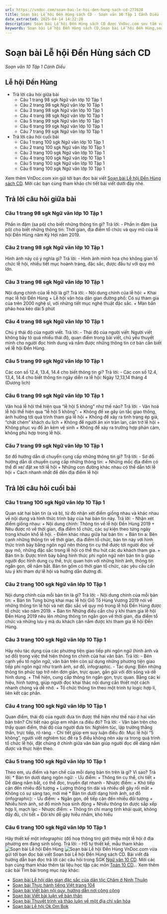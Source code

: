 ```yaml
---
url: https://vndoc.com/soan-bai-le-hoi-den-hung-sach-cd-277638
title: Soạn bài Lễ hội Đền Hùng sách CD - Soạn văn 10 Tập 1 Cánh Diều - VnDoc.com
date_extracted: 2025-04-14 14:22:20
description: Soạn bài Lễ hội Đền Hùng sách CD được VnDoc.com sưu tầm và xin gửi tới bạn đọc cùng tham khảo.
keywords: Soạn bài Lễ hội Đền Hùng sách CD,Soạn bài Lễ hội Đền Hùng,soạn Lễ hội Đền Hùng,soạn văn Lễ hội Đền Hùng,Lễ hội Đền Hùng,soạn văn 10,ngữ văn 10 CD
---
```


# Soạn bài Lễ hội Đền Hùng sách CD
 _Soạn văn 10 Tập 1 Cánh Diều_
## Lễ hội Đền Hùng
  * Trả lời câu hỏi giữa bài
    * Câu 1 trang 98 sgk Ngữ văn lớp 10 Tập 1
    * Câu 2 trang 98 sgk Ngữ văn lớp 10 Tập 1
    * Câu 3 trang 98 sgk Ngữ văn lớp 10 Tập 1
    * Câu 4 trang 98 sgk Ngữ văn lớp 10 Tập 1
    * Câu 5 trang 99 sgk Ngữ văn lớp 10 Tập 1
    * Câu 6 trang 99 sgk Ngữ văn lớp 10 Tập 1
    * Câu 7 trang 99 sgk Ngữ văn lớp 10 Tập 1
  * Trả lời câu hỏi cuối bài
    * Câu 1 trang 100 sgk Ngữ văn lớp 10 Tập 1
    * Câu 2 trang 100 sgk Ngữ văn lớp 10 Tập 1
    * Câu 3 trang 100 sgk Ngữ văn lớp 10 Tập 1
    * Câu 4 trang 100 sgk Ngữ văn lớp 10 Tập 1
    * Câu 5 trang 100 sgk Ngữ văn lớp 10 Tập 1
    * Câu 6 trang 100 sgk Ngữ văn lớp 10 Tập 1

Xem thêm
VnDoc.com xin gửi tới bạn đọc bài viết [Soạn bài Lễ hội Đền Hùng sách CD](<https://vndoc.com/soan-bai-le-hoi-den-hung-sach-cd-277638>). Mời các bạn cùng tham khảo chi tiết bài viết dưới đây nhé.
## Trả lời câu hỏi giữa bài
### Câu 1 trang 98 sgk Ngữ văn lớp 10 Tập 1
Phần in đậm \(sa pô\) cho biết những thông tin gì?
Trả lời:
\- Phần in đậm \(sa pô\) cho biết những thông tin: Thời gian, địa điểm tổ chức và quy mô của lễ hội Đền Hùng năm Kỷ Hợi năm 2019.
### Câu 2 trang 98 sgk Ngữ văn lớp 10 Tập 1
Hình ảnh này có ý nghĩa gì?
Trả lời:
\- Hình ảnh minh họa cho không gian tổ chức lễ hội, nhiều tiết mục hoành tráng, đặc sắc, được đầu tư với quy mô lớn.
### Câu 3 trang 98 sgk Ngữ văn lớp 10 Tập 1
Nội dung chính của lễ hội là gì?
Trả lời:
\- Nội dung chính của lễ hội:
\+ Khai mạc lễ hội Đền Hùng
\+ Lễ hội văn hóa dân gian đường phố: Có sự tham gia của trên 2000 nghệ sĩ, với những tiết mục nghệ thuật đặc sắc.
\+ Màn bắn pháo hoa kéo dài 5 phút
### Câu 4 trang 98 sgk Ngữ văn lớp 10 Tập 1
Chú ý thái độ của người viết.
Trả lời:
\- Thái độ của người viết: Người viết không bày tỏ quá nhiều thái độ, quan điểm trong bài viết, chủ yếu thuyết minh cho người đọc hình dung và nắm được những thông tin cơ bản cần biết về lễ hội Đền Hùng.
### Câu 5 trang 99 sgk Ngữ văn lớp 10 Tập 1
Các con số 12.4, 13.4, 14.4 cho biết thông tin gi?
Trả lời:
\- Các con số 12.4, 13,4, 14.4 cho biết thông tin ngày diễn ra lễ hội: Ngày 12,13,14 tháng 4 \(Dương lịch\)
### Câu 6 trang 99 sgk Ngữ văn lớp 10 Tập 1
Văn hoá lễ hội thể hiện qua “lễ hội 5 không" như thế nào?
Trả lời:
\- Văn hoá lễ hội thể hiện qua “lễ hội 5 không":
\+ Không để xe gây ùn tắc giao thông, ảnh hưởng tới quá trình tham gia lễ hội
\+ Không để xảy ra tình trạng ép giá, “chặt chém” khách du lịch
\+ Không để người ăn xin tràn lan, cản trở lễ hội
\+ Không phục vụ đồ ăn kém vệ sinh
\+ Không để xảy ra trường hợp phản cảm, không phù hợp trong lễ hội.
### Câu 7 trang 99 sgk Ngữ văn lớp 10 Tập 1
Sơ đồ hướng dẫn di chuyển cung cấp những thông tin gì?
Trả lời:
\- Sơ đồ hướng dẫn di chuyển cung cấp những thông tin:
\+ Những mốc địa điểm có thể đi xe/ đặt xe tới lễ hội
\+ Những con đường khác nhau có thể dẫn tới lễ hội
\+ Cách nhanh nhất để đến địa điểm lễ hội
## Trả lời câu hỏi cuối bài
### Câu 1 trang 100 sgk Ngữ văn lớp 10 Tập 1
Quan sát hai bản tin \(a và b\), từ đó nhận xét điểm giống nhau và khác nhau về nội dung và hình thức trình bày của hai bản tin này.
Trả lời:
\- Nhận xét điểm giống nhau:
\+ Nội dung chính: Thông tin về lễ hội Đền Hùng 2019
\+ Nêu được rõ về thời gian, địa điểm tổ chức, các sự kiện theo từng ngày trong khuôn khổ lễ hội.
\- Điểm khác nhau giữa hai bản tin:
\+ Bản tin a: Bên cạnh những thông tin về thời gian, địa điểm tổ chức, bản tin này với hình thức trình bày bằng ngôn ngữ nên thông tin cụ thể được tới người đọc về quy mô, những đặc sắc trong lễ hội có thể thu hút các du khách tham gia.
\+ Bản tin b: Được trình bày bằng hình thức phi ngôn ngữ nên bản tin b giúp người đọc hình dung cụ thể, trực quan hơn với những hình ảnh, thông tin ngắn gọn, dễ nắm bắt. Bản tin gồm có thời gian tổ chức, các yêu cầu cần lưu ý khi tham dự lễ hội và hướng dẫn đường đi.
### Câu 2 trang 100 sgk Ngữ văn lớp 10 Tập 1
Nội dung chính của mỗi bản tin là gì?
Trả lời:
\- Nội dung chính của mỗi bản tin:
\+ Bản tin Tưng bừng khai mạc lễ hội Giỗ Tổ Hùng Vương 2019 nói về những thông tin lễ hội và nét đặc sắc về quy mô trong lễ hội Đền Hùng được tổ chức vào năm 2019.
\+ Bản tin Những điều cần chú ý khi tham gia lễ hội Đền Hùng 2019 nêu lên những thông tin ngắn gọn về thời gian, địa điểm tổ chức và những lưu ý mà du khách cần nắm được khi tham gia lễ hội Đền Hùng.
### Câu 3 trang 100 sgk Ngữ văn lớp 10 Tập 1
Hãy nêu tác dụng của các phương tiện giao tiếp phi ngôn ngữ \(hình ảnh và sơ đồ\) trong việc thể hiện thông tin chính của hai văn bản.
Trả lời:
\- Bên cạnh yếu tố ngôn ngữ, văn bản trên còn sử dụng những phương tiện giao tiếp phi ngôn ngữ như tranh ảnh, sơ đồ, infographic.
\- Tác dụng:
Biến những thông tin phức tạp trở nên đơn giản, trực quan, gần gũi với đời sống và dễ hình dung.
\+ Thể hiện, cung cấp thông tin ngắn gọn, trực quan. Bằng các kí hiệu, hình tượng, giúp người đọc khai thác nội dung cần thiết một cách nhanh chóng và dễ nhớ.
\+ Tổ chức thông tin theo một trình tự logic hợp lí, liên kết các phần.
### Câu 4 trang 100 sgk Ngữ văn lớp 10 Tập 1
Quan điểm, thái độ của người đưa tin được thể hiện như thế nào ở hai văn bản trên? Chi tiết nào giúp em nhận ra điều đó?
Trả lời:
\- Văn bản trên cho thấy quan điểm, thái độ của người đưa tin: Nghiêm túc, lập trường thẳng thắn, trực tiếp, rõ ràng.
\- Chi tiết giúp em suy luận điều đó: Mục lễ hội “5 không”, người viết nghiêm túc đề ra 5 điều không nên xảy ra trong quá trình tổ chức lễ hội, đặt chúng ở chính giữa văn bản giúp người đọc dễ dàng nắm được và thực hiện theo.
### Câu 5 trang 100 sgk Ngữ văn lớp 10 Tập 1
Theo em, ưu điểm và hạn chế của mỗi dạng bản tin trên là gì? Vì sao?
Trả lời:
\* Bản tin dưới dạng ngôn ngữ:
\- Ưu điểm:
\+ Thông tin cụ thể, chi tiết
\+ Dễ dàng nắm bắt, có thể đọc, truyền đạt nhanh
\- Nhược điểm:
\+ Khó tiếp cận đến nhiều đối tượng
\+ Lượng thông tin dài và nhiều dễ gây rối mắt
\+ Không có sự sáng tạo, mới mẻ
\* Bản tin dưới dạng hình ảnh, sơ đồ \(infographic\):
\- Ưu điểm:
\+ Ngắn gọn, dễ tiếp cận đến nhiều đối tượng
\+ Nhiều hình ảnh, sơ đồ minh họa sinh động
\+ Nhiều thông tin được sắp xếp hợp lí, mạch lạc
\- Nhược điểm:
\+ Thông tin chỉ mang tính khái quát, không đầy đủ, chi tiết
\+ Đôi khi dễ gây hiểu nhầm, khó hiểu
### Câu 6 trang 100 sgk Ngữ văn lớp 10 Tập 1
Hãy thiết kế một infographic \(đồ hoạ thông tin\) giới thiệu một lễ hội ở địa phương em đang sinh sống.
Trả lời:
\- HS tự thiết kế, mẫu tham khảo
![Soạn bài Lễ hội Đền Hùng](https://i.vdoc.vn/data/image/2022/10/08/soan-bai-le-hoi-den-hung-1.jpg)
![Soạn bài Lễ hội Đền Hùng](https://i.vdoc.vn/data/image/2022/10/08/soan-bai-le-hoi-den-hung-2.jpg)
VnDoc.com vừa gửi tới bạn đọc bài viết Soạn bài Lễ hội Đền Hùng sách CD. Bài viết đã hướng dẫn bạn đọc trả lời các câu hỏi trong SGK [Ngữ văn 10 CD](<https://vndoc.com/ngu-van-10-canh-dieu-tap1>). Mời các bạn cùng tham khảo thêm tài liệu học tập các môn [Toán 10 CD](<https://vndoc.com/toan-10-canh-dieu-tap1>)...
Xem thêm các bài Tìm bài trong mục này khác:
  * [Soạn bài Lễ hội dân gian đặc sắc của dân tộc Chăm ở Ninh Thuận](</soan-bai-le-hoi-dan-gian-dac-sac-cua-dan-toc-cham-o-ninh-thuan-sach-cd-277639>)
  * [Soạn bài Thực hành tiếng Việt trang 104](</soan-bai-thuc-hanh-tieng-viet-trang-104-sach-cd-277644>)
  * [Soạn bài Viết bản nội quy, hướng dẫn nơi công cộng](</soan-bai-viet-ban-noi-quy-huong-dan-noi-cong-cong-sach-cd-277647>)
  * [Soạn bài Viết bài luận về bản thân](</soan-bai-viet-bai-luan-ve-ban-than-sach-cd-277780>)
  * [Soạn bài Thuyết trình và thảo luận về một địa chỉ văn hóa](</soan-bai-thuyet-trinh-va-thao-luan-ve-mot-dia-chi-van-hoa-sach-cd-277784>)
  * [Soạn bài Lễ hội Ok Om Bok](</soan-bai-le-hoi-ok-om-bok-sach-cd-277785>)


